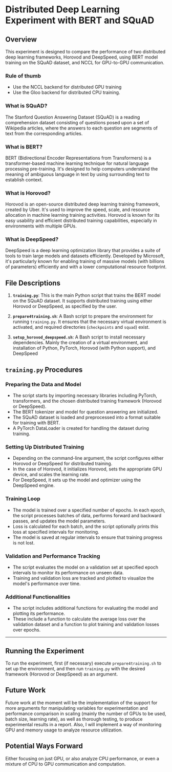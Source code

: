 # Distributed Deep Learning Experiment with BERT and SQuAD

## Overview

This experiment is designed to compare the performance of two distributed deep learning frameworks, Horovod and DeepSpeed, using BERT model training on the SQuAD dataset, and NCCL for GPU-to-GPU communication.

### Rule of thumb

- Use the NCCL backend for distributed GPU training
- Use the Gloo backend for distributed CPU training.

### What is SQuAD?
The Stanford Question Answering Dataset (SQuAD) is a reading comprehension dataset consisting of questions posed upon a set of Wikipedia articles, where the answers to each question are segments of text from the corresponding articles.

### What is BERT?
BERT (Bidirectional Encoder Representations from Transformers) is a transformer-based machine learning technique for natural language processing pre-training. It's designed to help computers understand the meaning of ambiguous language in text by using surrounding text to establish context.

### What is Horovod?
Horovod is an open-source distributed deep learning training framework, created by Uber. It's used to improve the speed, scale, and resource allocation in machine learning training activities. Horovod is known for its easy usability and efficient distributed training capabilities, especially in environments with multiple GPUs.

### What is DeepSpeed?
DeepSpeed is a deep learning optimization library that provides a suite of tools to train large models and datasets efficiently. Developed by Microsoft, it's particularly known for enabling training of massive models (with billions of parameters) efficiently and with a lower computational resource footprint.

## File Descriptions

1. **`training.py`**: This is the main Python script that trains the BERT model on the SQuAD dataset. It supports distributed training using either Horovod or DeepSpeed, as specified by the user.

2. **`prepare4training.sh`**: A Bash script to prepare the environment for running `training.py`. It ensures that the necessary virtual environment is activated, and required directories (`checkpoints` and `squad`) exist.

3. **`setup_horovod_deepspeed.sh`**: A Bash script to install necessary dependencies. Mainly the creation of a virtual environment, and installation of Python, PyTorch, Horovod (with Python support), and DeepSpeed

## `training.py` Procedures

### Preparing the Data and Model
- The script starts by importing necessary libraries including PyTorch, transformers, and the chosen distributed training framework (Horovod or DeepSpeed).
- The BERT tokenizer and model for question answering are initialized.
- The SQuAD dataset is loaded and preprocessed into a format suitable for training with BERT.
- A PyTorch DataLoader is created for handling the dataset during training.

### Setting Up Distributed Training
- Depending on the command-line argument, the script configures either Horovod or DeepSpeed for distributed training.
- In the case of Horovod, it initializes Horovod, sets the appropriate GPU device, and scales the learning rate.
- For DeepSpeed, it sets up the model and optimizer using the DeepSpeed engine.

### Training Loop
- The model is trained over a specified number of epochs. In each epoch, the script processes batches of data, performs forward and backward passes, and updates the model parameters.
- Loss is calculated for each batch, and the script optionally prints this loss at specified intervals for monitoring.
- The model is saved at regular intervals to ensure that training progress is not lost.

### Validation and Performance Tracking
- The script evaluates the model on a validation set at specified epoch intervals to monitor its performance on unseen data.
- Training and validation loss are tracked and plotted to visualize the model's performance over time.

### Additional Functionalities
- The script includes additional functions for evaluating the model and plotting its performance.
- These include a function to calculate the average loss over the validation dataset and a function to plot training and validation losses over epochs.

---

## Running the Experiment
To run the experiment, first (if necessary) execute `prepare4training.sh` to set up the environment, and then run `training.py` with the desired framework (Horovod or DeepSpeed) as an argument.

## Future Work
Future work at the moment will be the implementation of the support for more arguments for manipulating variables for experimentation and performance comparison in scaling (mainly the number of GPUs to be used, batch size, learning rate), as well as thorough testing, to produce experimental results in a report. Also, I will implement a way of monitoring GPU and memory usage to analyze resource utilization. 

## Potential Ways Forward
Either focusing on just GPU, or also analyze CPU performance, or even a mixture of CPU to GPU communication and computation.